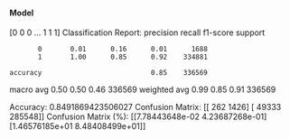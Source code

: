 #### Model
[0 0 0 ... 1 1 1]
Classification Report:
              precision    recall  f1-score   support

           0       0.01      0.16      0.01      1688
           1       1.00      0.85      0.92    334881

    accuracy                           0.85    336569
   macro avg       0.50      0.50      0.46    336569
weighted avg       0.99      0.85      0.91    336569

Accuracy: 0.8491869423506027
Confusion Matrix:
[[   262   1426]
 [ 49333 285548]]
Confusion Matrix (%):
[[7.78443648e-02 4.23687268e-01]
 [1.46576185e+01 8.48408499e+01]]
